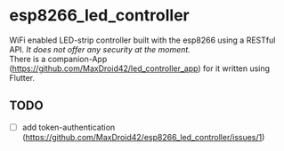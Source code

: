 # esp8266_led_controller
WiFi enabled LED-strip controller built with the esp8266 using a RESTful API. *It does not offer any security at the moment.* <br> 
There is a companion-App (https://github.com/MaxDroid42/led_controller_app) for it written using Flutter.

## TODO
- [ ] add token-authentication (https://github.com/MaxDroid42/esp8266_led_controller/issues/1)
